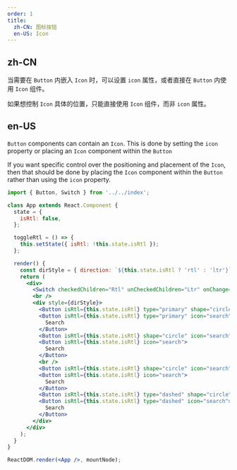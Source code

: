 ```yaml
---
order: 1
title:
  zh-CN: 图标按钮
  en-US: Icon
---
```


## zh-CN

当需要在 `Button` 内嵌入 `Icon` 时，可以设置 `icon` 属性，或者直接在 `Button` 内使用 `Icon` 组件。

如果想控制 `Icon` 具体的位置，只能直接使用 `Icon` 组件，而非 `icon` 属性。

## en-US

`Button` components can contain an `Icon`. This is done by setting the `icon` property or placing an `Icon` component within the `Button`

If you want specific control over the positioning and placement of the `Icon`, then that should be done by placing the `Icon` component within the `Button` rather than using the `icon` property.

```jsx
import { Button, Switch } from '../../index';

class App extends React.Component {
  state = {
    isRtl: false,
  };

  toggleRtl = () => {
    this.setState({ isRtl: !this.state.isRtl });
  };

  render() {
    const dirStyle = { direction: `${this.state.isRtl ? 'rtl' : 'ltr'}` };
    return (
      <div>
        <Switch checkedChildren="Rtl" unCheckedChildren="Ltr" onChange={this.toggleRtl} />
        <br />
        <div style={dirStyle}>
          <Button isRtl={this.state.isRtl} type="primary" shape="circle" icon="search" />
          <Button isRtl={this.state.isRtl} type="primary" icon="search">
            Search
          </Button>
          <Button isRtl={this.state.isRtl} shape="circle" icon="search" />
          <Button isRtl={this.state.isRtl} icon="search">
            Search
          </Button>
          <br />
          <Button isRtl={this.state.isRtl} shape="circle" icon="search" />
          <Button isRtl={this.state.isRtl} icon="search">
            Search
          </Button>
          <Button isRtl={this.state.isRtl} type="dashed" shape="circle" icon="search" />
          <Button isRtl={this.state.isRtl} type="dashed" icon="search">
            Search
          </Button>
        </div>
      </div>
    );
  }
}

ReactDOM.render(<App />, mountNode);
```
